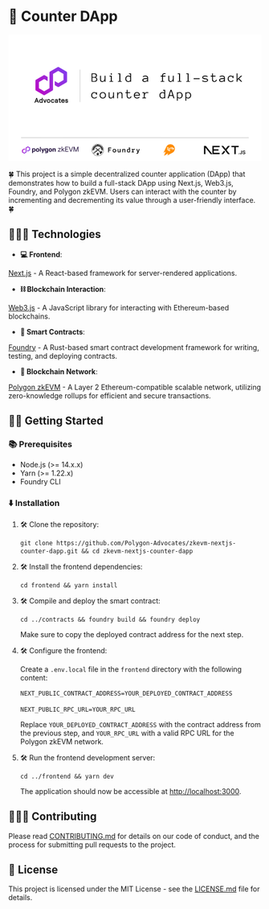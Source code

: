 # 📱 Counter DApp
![Dapp banner](./assets/full-stack-counter-dapp.jpg)  

🍀 This project is a simple decentralized counter application (DApp) that demonstrates how to build a full-stack DApp using Next.js, Web3.js, Foundry, and Polygon zkEVM. Users can interact with the counter by incrementing and decrementing its value through a user-friendly interface. 🍀

## 👩🏻‍🔧 Technologies

- **💻 Frontend**: 

[Next.js](https://nextjs.org/docs) - A React-based framework for server-rendered applications.

- **⛓️ Blockchain Interaction**: 

[Web3.js](https://web3js.readthedocs.io/en/v1.10.0/) - A JavaScript library for interacting with Ethereum-based blockchains.

- **📜 Smart Contracts**: 

[Foundry](https://book.getfoundry.sh/) - A Rust-based smart contract development framework for writing, testing, and deploying contracts.

- **💜 Blockchain Network**:

[Polygon zkEVM](https://zkevm.polygon.technology/) - A Layer 2 Ethereum-compatible scalable network, utilizing zero-knowledge rollups for efficient and secure transactions.

## 🧑‍💻 Getting Started

### 📚 Prerequisites

- Node.js (>= 14.x.x)
- Yarn (>= 1.22.x)
- Foundry CLI

### ⬇️ Installation

1. 🛠️ Clone the repository:

   ```
   git clone https://github.com/Polygon-Advocates/zkevm-nextjs-counter-dapp.git && cd zkevm-nextjs-counter-dapp
   ```
   

2. 🛠️ Install the frontend dependencies:

   ```
   cd frontend && yarn install
   ```


3. 🛠️ Compile and deploy the smart contract:

   ```
   cd ../contracts && foundry build && foundry deploy
   ```

   Make sure to copy the deployed contract address for the next step.
   

4. 🛠️ Configure the frontend:

   Create a `.env.local` file in the `frontend` directory with the following content:

   ```
   NEXT_PUBLIC_CONTRACT_ADDRESS=YOUR_DEPLOYED_CONTRACT_ADDRESS
   
   NEXT_PUBLIC_RPC_URL=YOUR_RPC_URL
   ```

   Replace `YOUR_DEPLOYED_CONTRACT_ADDRESS` with the contract address from the previous step, and `YOUR_RPC_URL` with a valid RPC URL for the Polygon zkEVM network.
   

5. 🛠️ Run the frontend development server:

   ```
   cd ../frontend && yarn dev
   ```

   The application should now be accessible at [http://localhost:3000](http://localhost:3000).

## 👩🏻‍🔧 Contributing

Please read [CONTRIBUTING.md](CONTRIBUTING.md) for details on our code of conduct, and the process for submitting pull requests to the project.

## 🪪 License

This project is licensed under the MIT License - see the [LICENSE.md](LICENSE.md) file for details.
